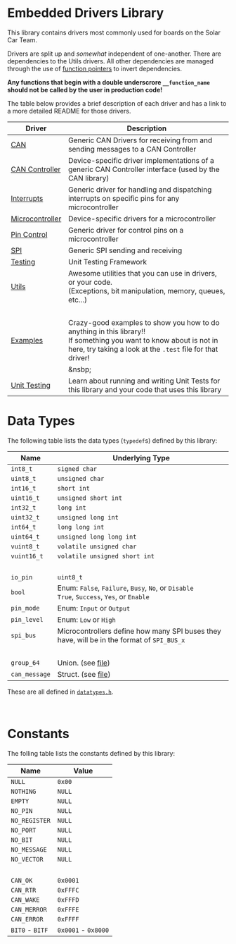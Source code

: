 # Embedded Drivers Library
This library contains drivers most commonly used for boards on the Solar Car Team.

Drivers are split up and *somewhat* independent of one-another. There are dependencies to the Utils drivers. All other dependencies are managed through the use of [function pointers](http://ernstsson.net/post/26821666317/dependency-inversion-in-c-using-function-pointers) to invert dependencies.

**Any functions that begin with a double underscrore `__function_name` should not be called by the user in production code!**

The table below provides a brief description of each driver and has a link to a more detailed README for those drivers.

| Driver | Description |
|--------|-------------|
| [CAN](can/README.md) | Generic CAN Drivers for receiving from and sending messages to a CAN Controller |
| [CAN Controller](can_controller/README.md) | Device-specific driver implementations of a generic CAN Controller interface (used by the CAN library) |
| [Interrupts](interrupts/README.md) | Generic driver for handling and dispatching interrupts on specific pins for any microcontroller |
| [Microcontroller](microcontroller/README.md) | Device-specific drivers for a microcontroller |
| [Pin Control](pin_control/README.md) | Generic driver for control pins on a microcontroller |
| [SPI](spi/README.md) | Generic SPI sending and receiving |
| [Testing](testing/README.md) | Unit Testing Framework |
| [Utils](utils/README.md) | Awesome utilities that you can use in drivers, or your code. <br/>(Exceptions, bit manipulation, memory, queues, etc...) |
| &nbsp; | &nbsp; |
| [Examples](EXAMPLES.md) | Crazy-good examples to show you how to do anything in this library!! <br/>If something you want to know about is not in here, try taking a look at the `.test` file for that driver! |
|&nbsp;|&nsbp;|
|[Unit Testing](TESTING.md)| Learn about running and writing Unit Tests for this library and your code that uses this library |



# Data Types
The following table lists the data types (`typedef`s) defined by this library:

| Name | Underlying Type |
|------|-------|
|`int8_t`|`signed char`|
|`uint8_t`|`unsigned char`|
|`int16_t`|`short int`|
|`uint16_t`|`unsigned short int`|
|`int32_t`|`long int`|
|`uint32_t`|`unsigned long int`|
|`int64_t`|`long long int`|
|`uint64_t`|`unsigned long long int`|
|`vuint8_t`|`volatile unsigned char`|
|`vuint16_t`|`volatile unsigned short int`|
|&nbsp;|&nbsp;|
|`io_pin`|`uint8_t`|
|`bool`| Enum: `False`, `Failure`, `Busy`, `No`, or `Disable` <br/> `True`, `Success`, `Yes`, or `Enable`|
|`pin_mode`| Enum: `Input` or `Output`|
|`pin_level`| Enum: `Low` or `High`|
|`spi_bus`| Microcontrollers define how many SPI buses they have, will be in the format of `SPI_BUS_x`|
|&nbsp;|&nbsp;|
|`group_64`| Union. (see [file](datatypes.h)) |
|`can_message`| Struct. (see [file](datatypes.h)) |

These are all defined in [`datatypes.h`](datatypes.h).

&nbsp;

# Constants
The folling table lists the constants defined by this library:

| Name | Value |
|------|-------|
|`NULL`|`0x00`|
|`NOTHING`|`NULL`|
|`EMPTY`|`NULL`|
|`NO_PIN`|`NULL`|
|`NO_REGISTER`|`NULL`|
|`NO_PORT`|`NULL`|
|`NO_BIT`|`NULL`|
|`NO_MESSAGE`|`NULL`|
|`NO_VECTOR`|`NULL`|
|&nbsp;|&nbsp;|
|`CAN_OK`|`0x0001`|
|`CAN_RTR`|`0xFFFC`|
|`CAN_WAKE`|`0xFFFD`|
|`CAN_MERROR`|`0xFFFE`|
|`CAN_ERROR`|`0xFFFF`|
|`BIT0` - `BITF` | `0x0001` - `0x8000`|

&nbsp;
